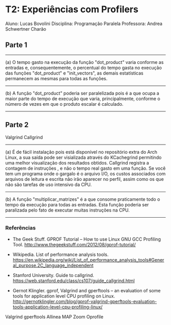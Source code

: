 

# T2: Experiências com Profilers

	
Aluno: Lucas Bovolini
Disciplina: Programação Paralela
Professora: Andrea Schwertner Charão


## Parte 1

--------------------------------------------------

(a) O tempo gasto na execução da função "dot_product" varia conforme as entradas e, consequentemente, o percentual do tempo gasta no execução das funções "dot_product" e "init_vectors", as demais estatísticas permanecem as mesmas para todas as funções.

--------------------------------------------------

(b) A função "dot_product" poderia ser paralelizada pois é a que ocupa a maior parte do tempo de execução que varia, principalmente, conforme o número de vezes em que o produto escalar é calculado.

--------------------------------------------------

## Parte 2

Valgrind Callgrind

--------------------------------------------------

(a) É de fácil instalação pois está disponível no repositório extra do Arch Linux, a sua saída pode ser visializada através do KCachegrind permitindo uma melhor visualização dos resultados obtidos. Callgrind registra a contagem de instruções , e não o tempo real gasto em uma função. Se você tem um programa onde o gargalo é o arquivo I/O, os custos associados com arquivos de leitura e escrita não irão aparecer no perfil, assim como os que não são tarefas de uso intensivo da CPU.

--------------------------------------------------

(b) A função "multiplicar_matrizes" é a que consome praticamente todo o tempo da execução para todas as entradas. Esta função poderia ser paralizada pelo fato de executar muitas instruções na CPU.

--------------------------------------------------

### Referências

- The Geek Stuff. GPROF Tutorial – How to use Linux GNU GCC Profiling Tool. http://www.thegeekstuff.com/2012/08/gprof-tutorial/

- Wikipedia. List of performance analysis tools. https://en.wikipedia.org/wiki/List_of_performance_analysis_tools#General_purpose.2C_language_independent

- Stanford University. Guide to callgrind. https://web.stanford.edu/class/cs107/guide_callgrind.html

- Gernot Klingler. gprof, Valgrind and gperftools – an evaluation of some tools for application level CPU profiling on Linux. http://gernotklingler.com/blog/gprof-valgrind-gperftools-evaluation-tools-application-level-cpu-profiling-linux/

Valgrind
gperftools
Allinea MAP
Zoom
Oprofile
